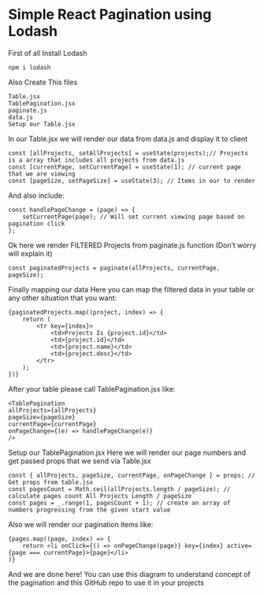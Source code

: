 # Simple React Pagination using Lodash

First of all Install Lodash

`npm i lodash`

Also Create This files

```shell
Table.jsx
TablePagination.jsx
paginate.js
data.js
Setup our Table.jsx
```

In our Table.jsx we will render our data from data.js and display it to client

```shell
const [allProjects, setAllProjects] = useState(projects);// Projects is a array that includes all projects from data.js
const [currentPage, setCurrentPage] = useState(1); // current page that we are viewing
const [pageSize, setPageSize] = useState(3); // Items in our to render
```

And also include:

```shell
const handlePageChange = (page) => {
    setCurrentPage(page); // Will set current viewing page based on pagination click
};
```

Ok here we render FILTERED Projects from paginate.js function (Don’t worry will explain it)

```shell
const paginatedProjects = paginate(allProjects, currentPage, pageSize);
```

Finally mapping our data
Here you can map the filtered data in your table or any other situation that you want:

```shell
{paginatedProjects.map((project, index) => {
    return (
        <tr key={index}>
            <td>Projects Is {project.id}</td>
            <td>{project.id}</td>
            <td>{project.name}</td>
            <td>{project.desc}</td>
        </tr>
    );
})}
```

After your table please call TablePagination.jsx like:

```shell
<TablePagination
allProjects={allProjects}
pageSize={pageSize}
currentPage={currentPage}
onPageChange={(e) => handlePageChange(e)}
/>
```

Setup our TablePagination.jsx
Here we will render our page numbers and get passed props that we send via Table.jsx

```shell
const { allProjects, pageSize, currentPage, onPageChange } = props; // Get props from table.jsx
const pagesCount = Math.ceil(allProjects.length / pageSize); // calculate pages count All Projects Length / pageSize
const pages = _.range(1, pagesCount + 1); // create an array of numbers progressing from the given start value
```

Also we will render our pagination items like:

```shell
{pages.map((page, index) => {
    return <li onClick={() => onPageChange(page)} key={index} active={page === currentPage}>{page}</li>
)}
```

And we are done here! You can use this diagram to understand concept of the pagination and this GitHub repo to use it in your projects
